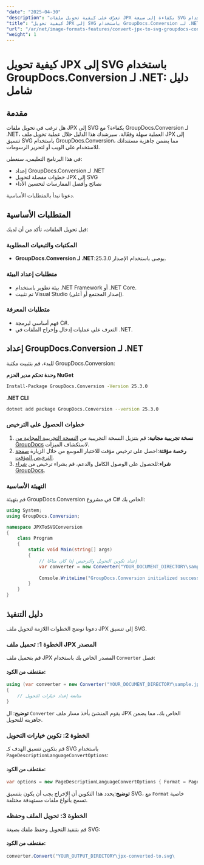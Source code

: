 ```yaml
---
"date": "2025-04-30"
"description": "تعرّف على كيفية تحويل ملفات JPX بكفاءة إلى صيغة SVG قابلة للتطوير باستخدام GroupDocs.Conversion لـ .NET. اتبع هذا الدليل خطوة بخطوة لتحويل المستندات بسلاسة."
"title": "كيفية تحويل JPX إلى SVG باستخدام GroupDocs.Conversion لـ .NET - دليل شامل"
"url": "/ar/net/image-formats-features/convert-jpx-to-svg-groupdocs-conversion-net/"
"weight": 1
---
```


# كيفية تحويل JPX إلى SVG باستخدام GroupDocs.Conversion لـ .NET: دليل شامل

## مقدمة

هل ترغب في تحويل ملفات JPX إلى SVG بكفاءة؟ مع GroupDocs.Conversion لـ .NET، العملية سهلة وفعّالة. سيرشدك هذا الدليل خلال عملية تحويل ملف JPX إلى تنسيق SVG باستخدام GroupDocs.Conversion، مما يضمن جاهزية مستنداتك للاستخدام على الويب أو لتحرير الرسومات.

في هذا البرنامج التعليمي، سنغطي:
- إعداد GroupDocs.Conversion لـ .NET
- خطوات مفصلة لتحويل JPX إلى SVG
- نصائح وأفضل الممارسات لتحسين الأداء

دعونا نبدأ بالمتطلبات الأساسية.

## المتطلبات الأساسية
قبل تحويل الملفات، تأكد من أن لديك:

### المكتبات والتبعيات المطلوبة
- **GroupDocs.Conversion لـ .NET**:يوصى باستخدام الإصدار 25.3.0.
  
### متطلبات إعداد البيئة
- بيئة تطوير باستخدام .NET Framework أو .NET Core.
- تم تثبيت Visual Studio (إصدار المجتمع أو أعلى).
### متطلبات المعرفة
- فهم أساسي لبرمجة C#.
- التعرف على عمليات إدخال وإخراج الملفات في .NET.

## إعداد GroupDocs.Conversion لـ .NET
للبدء، قم بتثبيت مكتبة GroupDocs.Conversion:

**وحدة تحكم مدير الحزم NuGet**
```bash
Install-Package GroupDocs.Conversion -Version 25.3.0
```

**\.NET CLI**
```bash
dotnet add package GroupDocs.Conversion --version 25.3.0
```

### خطوات الحصول على الترخيص
1. **نسخة تجريبية مجانية**: قم بتنزيل النسخة التجريبية من [النسخة التجريبية المجانية من GroupDocs](https://releases.groupdocs.com/conversion/net/) لاستكشاف الميزات.
2. **رخصة مؤقتة**:احصل على ترخيص مؤقت للاختبار الموسع من خلال الزيارة [صفحة الترخيص المؤقت](https://purchase.groupdocs.com/temporary-license/).
3. **شراء**:للحصول على الوصول الكامل والدعم، قم بشراء ترخيص من [شراء GroupDocs](https://purchase.groupdocs.com/buy).

### التهيئة الأساسية
قم بتهيئة GroupDocs.Conversion في مشروع C# الخاص بك:
```csharp
using System;
using GroupDocs.Conversion;

namespace JPXToSVGConversion
{
    class Program
    {
        static void Main(string[] args)
        {
            // إعداد تكوين التحويل والترخيص إذا كان متاحًا
            var converter = new Converter("YOUR_DOCUMENT_DIRECTORY\sample.jpx");
            
            Console.WriteLine("GroupDocs.Conversion initialized successfully.");
        }
    }
}
```

## دليل التنفيذ
دعونا نوضح الخطوات اللازمة لتحويل ملف JPX إلى تنسيق SVG.

### الخطوة 1: تحميل ملف JPX المصدر
قم بتحميل ملف JPX المصدر الخاص بك باستخدام `Converter` فصل:
#### مقتطف من الكود:
```csharp
using (var converter = new Converter("YOUR_DOCUMENT_DIRECTORY\sample.jpx"))
{
    // متابعة إعداد خيارات التحويل
}
```
**توضيح**: ال `Converter` يقوم المنشئ بأخذ مسار ملف JPX الخاص بك، مما يضمن جاهزيته للتحويل.

### الخطوة 2: تكوين خيارات التحويل
قم بتكوين تنسيق الهدف كـ SVG باستخدام `PageDescriptionLanguageConvertOptions`:
#### مقتطف من الكود:
```csharp
var options = new PageDescriptionLanguageConvertOptions { Format = PageDescriptionLanguageFileType.Svg };
```
**توضيح**:يحدد هذا التكوين أن الإخراج يجب أن يكون بتنسيق SVG، مع `Format` خاصية تسمح بأنواع ملفات مستهدفة مختلفة.

### الخطوة 3: تحويل الملف وحفظه
قم بتنفيذ التحويل وحفظ ملفك بصيغة SVG:
#### مقتطف من الكود:
```csharp
converter.Convert("YOUR_OUTPUT_DIRECTORY\jpx-converted-to.svg\